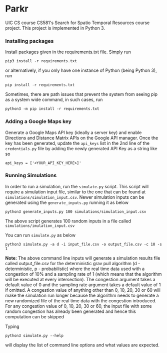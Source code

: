 # Parkr
UIC CS course CS581's Search for Spatio Temporal Resources course project. This project is implemented in Python 3.


### Installing packages
Install packages given in the requirements.txt file. Simply run

`pip3 install -r requirements.txt`

or alternatively, if you only have one instance of Python (being Python 3), run

`pip install -r requirements.txt`

Sometimes, there are path issues that prevent the system from seeing pip as a system wide command, in such cases, run

`python3 -m pip install -r requirements.txt`


### Adding a Google Maps key
Generate a Google Maps API key (ideally a server key) and enable Directions and Distance Matrix APIs on the Google API manager. Once the key has been generated, update the `api_keys` list in the 2nd line of the `credentials.py` file by adding the newly generated API Key as a string like so

`api_keys = ['<YOUR_API_KEY_HERE>]'`



### Running Simulations
In order to run a simulation, run the `simulate.py` script. This script will require a simulation input file, similar to the one that can be found at `simulations/simulation_input.csv`. Newer simulation inputs can be generated using the `generate_inputs.py` running it as below

`python3 generate_inputs.py 100 simulations/simulation_input.csv`

The above script generates 100 random inputs in a file called `simulations/imulation_input.csv`

You can run `simulate.py` as below

`python3 simulate.py -a d -i input_file.csv -o output_file.csv -c 10 -s 1`

__Note:__ The above command line inputs will generate a simulation results file called output_file.csv for the deterministic grav pull algorithm (d - deterministic, p - probabilistic) where the real time data used with a congestion of 10% and a sampling rate of 1 (which means that the algorithm will be executed at every intersection). The congestion argument takes a default value of 0 and the sampling rate argument takes a default value of 1 if omitted. A congestion value of anything other than 0, 10, 20, 30 or 60 will make the simulation run longer because the algorithm needs to generate a new randomized file of the real time data with the congestion introduced. For any congestion value of 0, 10, 20, 30 or 60, the input file with some random congestion has already been generated and hence this computation can be skipped

Typing 

`python3 simulate.py --help`

will display the list of command line options and what values are expected.
